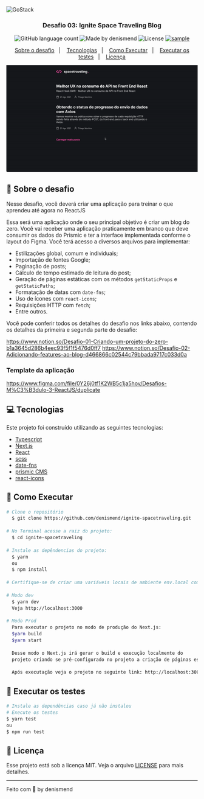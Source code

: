 <img alt="GoStack" src="https://repository-images.githubusercontent.com/346402665/17e19380-840e-11eb-86b6-5475e99b6392" />

<h3 align="center">
  Desafio 03: Ignite Space Traveling Blog
</h3>

<p align="center">
  <img alt="GitHub language count" src="https://img.shields.io/github/languages/count/denismend/ignite-spacetraveling?color=%2304D361">

  <img alt="Made by denismend" src="https://img.shields.io/badge/made%20by-denismend-%2304D361">

  <img alt="License" src="https://img.shields.io/badge/license-MIT-%2304D361">

  <a href="https://github.com/Rocketseat/bootcamp-gostack-desafios/stargazers">
    <img alt="sample" src="https://img.shields.io/github/stars/denismend/gostack-fundamentos-reactjs?style=social">
  </a>
</p>

<p align="center">
  <a href="#rocket-sobre-o-desafio">Sobre o desafio</a>&nbsp;&nbsp;&nbsp;|&nbsp;&nbsp;&nbsp;
  <a href="#computer-tecnologias">Tecnologias</a>&nbsp;&nbsp;&nbsp;|&nbsp;&nbsp;&nbsp;
  <a href="#construction_worker-como-executar">Como Executar</a>&nbsp;&nbsp;&nbsp;|&nbsp;&nbsp;&nbsp;
  <a href="#test_tube-executar-os-testes">Executar os testes</a>&nbsp;&nbsp;&nbsp;|&nbsp;&nbsp;&nbsp;
  <a href="#memo-licença">Licença</a>
</p>

<p align="center">
  <img src=".github/sample.gif" alt="sample"/>
</p>

## :rocket: Sobre o desafio

Nesse desafio, você deverá criar uma aplicação para treinar o que aprendeu até agora no ReactJS

Essa será uma aplicação onde o seu principal objetivo é criar um blog do zero. Você vai receber uma aplicação praticamente em branco que deve consumir os dados do Prismic e ter a interface implementada conforme o layout do Figma. Você terá acesso a diversos arquivos para implementar:

- Estilizações global, comum e individuais;
- Importação de fontes Google;
- Paginação de posts;
- Cálculo de tempo estimado de leitura do post;
- Geração de páginas estáticas com os métodos `getStaticProps` e `getStaticPaths`;
- Formatação de datas com `date-fns`;
- Uso de ícones com `react-icons`;
- Requisições HTTP com `fetch`;
- Entre outros.

Você pode conferir todos os detalhes do desafio nos links abaixo, contendo os detalhes da primeira e segunda parte do desafio:

https://www.notion.so/Desafio-01-Criando-um-projeto-do-zero-b1a3645d286b4eec93f5f1f5476d0ff7
https://www.notion.so/Desafio-02-Adicionando-features-ao-blog-d466866c02544c79bbada9717c033d0a

### Template da aplicação

https://www.figma.com/file/0Y26j0tf1K2WB5c1ja5hov/Desafios-M%C3%B3dulo-3-ReactJS/duplicate

## :computer: Tecnologias
Este projeto foi construído utilizando as seguintes tecnologias:

* [Typescript](https://www.typescriptlang.org/)
* [Next.js](https://nextjs.org/)
* [React](https://reactjs.org/)
* [scss](https://sass-lang.com/)
* [date-fns](https://date-fns.org/)
* [prismic CMS](https://prismic.io/)
* [react-icons](https://react-icons.github.io/react-icons/)


## :construction_worker: Como Executar
```bash
# Clone o repositório
  $ git clone https://github.com/denismend/ignite-spacetraveling.git

# No Terminal acesse a raiz do projeto:
  $ cd ignite-spacetraveling
  
# Instale as depêndencias do projeto:
  $ yarn
  ou 
  $ npm install
   
# Certifique-se de criar uma variáveis locais de ambiente env.local com base no arquivo env.sample

# Modo dev
  $ yarn dev
  Veja http://localhost:3000
  
# Modo Prod
  Para executar o projeto no modo de produção do Next.js:
  $yarn build
  $yarn start
  
  Desse modo o Next.js irá gerar o build e execução localmente do 
  projeto criando se pré-configurado no projeto a criação de páginas estáticas
  
  Após executação veja o projeto no seguinte link: http://localhost:3000
```

## :test_tube: Executar os testes
```bash
# Instale as dependências caso já não instalou
# Execute os testes
$ yarn test
ou
$ npm run test
```

## :memo: Licença

Esse projeto está sob a licença MIT. Veja o arquivo [LICENSE](LICENSE) para mais detalhes.

---

Feito com 💜 by denismend
